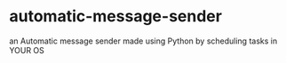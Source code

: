 # automatic-message-sender
an Automatic message  sender made using Python by scheduling tasks in YOUR OS
